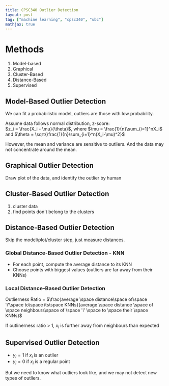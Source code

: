 ```yaml
---
title: CPSC340 Outlier Detection
layout: post
tag: ["machine learning", "cpsc340", "ubc"]
mathjax: true
---
```


# Methods
1. Model-based 
2. Graphical 
3. Cluster-Based
4. Distance-Based
5. Supervised

## Model-Based Outlier Detection
We can fit a probabilistic model, outliers are those with low probability.

Assume data follows normal distribution, z-score:\
$z_i = \frac{X_i - \mu}{\theta}$, where $\mu = \frac{1}{n}\sum_{i=1}^nX_i$ and $\theta = \sqrt{\frac{1}{n}\sum_{i=1}^n(X_i-\mu)^2}$

However, the mean and variance are sensitive to outliers. And the data may not concentrate around the mean.

## Graphical Outlier Detection
Draw plot of the data, and identify the outlier by human

## Cluster-Based Outlier Detection
1. cluster data
2. find points don't belong to the clusters


## Distance-Based Outlier Detection
Skip the model/plot/cluster step, just measure distances.

### Global Distance-Based Outlier Detection - KNN
- For each point, compute the average distance to its KNN
- Choose points with biggest values (outliers are far away from their KNNs)
  
### Local Distance-Based Outlier Detection
Outlierness Ratio  = $\frac{average \space distance\space of\space 'i'\space to\space its\space KNNs}{average \space distance \space of \space neighbours\space of \space 'i' \space to \space their \space KNNs}$

If outlinerness ratio > 1, $x_i$ is further away from neighbours than expected

## Supervised Outlier Detection
- $y_i = 1$ if $x_i$ is an outlier
- $y_i = 0$ if $x_i$ is a regular point

But we need to know what outliers look like, and we may not detect new types of outliers.